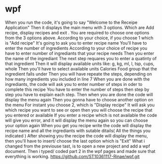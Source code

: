 # wpf
When you run the code, it's going to say "Welcome to the Receipe Application" Then it displays the main menu with 3 options. Which are Add recipe, display recipes and exit . You are required to choose one options from the 3 options above. According to your choice, if you choose 1 which is "Add recipe" It's going to ask you to enter recipe name You'll have to enter the number of ingredients According to your choice of recipe you have to enter number of ingrediants that your recipe needs Then you enter the name of the ingrediant The next step requares you to enter a quatinty of that ingredient Then it will display available units like: g, kg, ml, l, tsp, cups, whole Then you'll have to select available units Calories Food group that the ingredient falls under Then you will have repeate the steps, depending on how many ingredients you included in line 7 When you are done with the ingrediants, the code will ask you to enter number of steps in oder to complete this recipe You have to enter the number of steps then step by step you have to explain each step. Then when you are done the code will display the menu again Then you gonna have to choose another option on the menu For instant you choose 2, which is "Display recipe" It will ask you which recipe you want to see or open then you will choose the recipe that you entered or available If you enter a recipe which is not available the code will give you error, and it will display the menu again so you can choose your option again When you get you recipe write the code will display the recipe name and all the ingrediants with sutable ditails( All the things you indicated ) After showing you the recipe the code will display the menu, then you'll have to insert/ choose the last option which is "Exit"
What i changed from the previouse tast, is to open a new project and add a wpf document.
Then i typed/ coded part 2 in the wpf pages and made sure that everything is working.
https://github.com/ST10361117-Rinae/wpf.git 
